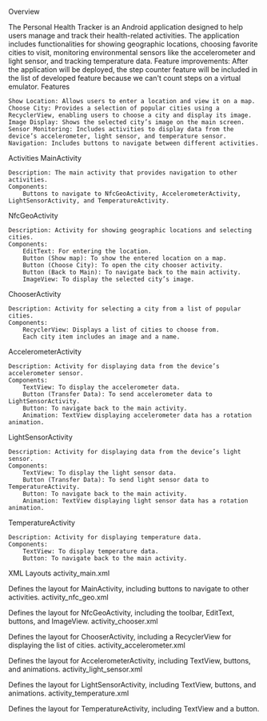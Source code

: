 Overview

The Personal Health Tracker is an Android application designed to help users manage and track their health-related activities. The application includes functionalities for showing geographic locations, choosing favorite cities to visit, monitoring environmental sensors like the accelerometer and light sensor, and tracking temperature data.
Feature improvements: After the application will be deployed, the step counter feature will be included in the list of developed feature because we can't count steps on a virtual emulator.
Features

    Show Location: Allows users to enter a location and view it on a map.
    Choose City: Provides a selection of popular cities using a RecyclerView, enabling users to choose a city and display its image.
    Image Display: Shows the selected city’s image on the main screen.
    Sensor Monitoring: Includes activities to display data from the device’s accelerometer, light sensor, and temperature sensor.
    Navigation: Includes buttons to navigate between different activities.

Activities
MainActivity

    Description: The main activity that provides navigation to other activities.
    Components:
        Buttons to navigate to NfcGeoActivity, AccelerometerActivity, LightSensorActivity, and TemperatureActivity.

NfcGeoActivity

    Description: Activity for showing geographic locations and selecting cities.
    Components:
        EditText: For entering the location.
        Button (Show map): To show the entered location on a map.
        Button (Choose City): To open the city chooser activity.
        Button (Back to Main): To navigate back to the main activity.
        ImageView: To display the selected city’s image.

ChooserActivity

    Description: Activity for selecting a city from a list of popular cities.
    Components:
        RecyclerView: Displays a list of cities to choose from.
        Each city item includes an image and a name.

AccelerometerActivity

    Description: Activity for displaying data from the device’s accelerometer sensor.
    Components:
        TextView: To display the accelerometer data.
        Button (Transfer Data): To send accelerometer data to LightSensorActivity.
        Button: To navigate back to the main activity.
        Animation: TextView displaying accelerometer data has a rotation animation.

LightSensorActivity

    Description: Activity for displaying data from the device’s light sensor.
    Components:
        TextView: To display the light sensor data.
        Button (Transfer Data): To send light sensor data to TemperatureActivity.
        Button: To navigate back to the main activity.
        Animation: TextView displaying light sensor data has a rotation animation.

TemperatureActivity

    Description: Activity for displaying temperature data.
    Components:
        TextView: To display temperature data.
        Button: To navigate back to the main activity.

XML Layouts
activity_main.xml

Defines the layout for MainActivity, including buttons to navigate to other activities.
activity_nfc_geo.xml

Defines the layout for NfcGeoActivity, including the toolbar, EditText, buttons, and ImageView.
activity_chooser.xml

Defines the layout for ChooserActivity, including a RecyclerView for displaying the list of cities.
activity_accelerometer.xml

Defines the layout for AccelerometerActivity, including TextView, buttons, and animations.
activity_light_sensor.xml

Defines the layout for LightSensorActivity, including TextView, buttons, and animations.
activity_temperature.xml

Defines the layout for TemperatureActivity, including TextView and a button.
